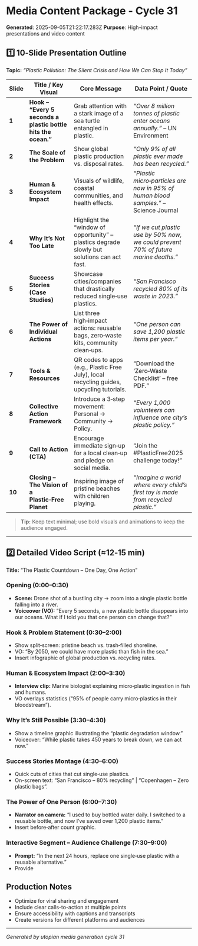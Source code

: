 # Media Content Package - Cycle 31

**Generated**: 2025-09-05T21:22:17.283Z
**Purpose**: High-impact presentations and video content

## 1️⃣ 10‑Slide Presentation Outline  
**Topic:** *“Plastic Pollution: The Silent Crisis and How We Can Stop It Today”*  

| Slide | Title / Key Visual | Core Message | Data Point / Quote |
|-------|--------------------|--------------|-------------------|
| **1** | **Hook – “Every 5 seconds a plastic bottle hits the ocean.”** | Grab attention with a stark image of a sea turtle entangled in plastic. | *“Over 8 million tonnes of plastic enter oceans annually.”* – UN Environment |
| **2** | **The Scale of the Problem** | Show global plastic production vs. disposal rates. | *“Only 9% of all plastic ever made has been recycled.”* |
| **3** | **Human & Ecosystem Impact** | Visuals of wildlife, coastal communities, and health effects. | *“Plastic micro‑particles are now in 95% of human blood samples.”* – Science Journal |
| **4** | **Why It’s Not Too Late** | Highlight the “window of opportunity” – plastics degrade slowly but solutions can act fast. | *“If we cut plastic use by 50% now, we could prevent 70% of future marine deaths.”* |
| **5** | **Success Stories (Case Studies)** | Showcase cities/companies that drastically reduced single‑use plastics. | *“San Francisco recycled 80% of its waste in 2023.”* |
| **6** | **The Power of Individual Actions** | List three high‑impact actions: reusable bags, zero‑waste kits, community clean‑ups. | *“One person can save 1,200 plastic items per year.”* |
| **7** | **Tools & Resources** | QR codes to apps (e.g., Plastic Free July), local recycling guides, upcycling tutorials. | “Download the ‘Zero‑Waste Checklist’ – free PDF.” |
| **8** | **Collective Action Framework** | Introduce a 3‑step movement: Personal → Community → Policy. | *“Every 1,000 volunteers can influence one city’s plastic policy.”* |
| **9** | **Call to Action (CTA)** | Encourage immediate sign‑up for a local clean‑up and pledge on social media. | “Join the #PlasticFree2025 challenge today!” |
| **10** | **Closing – The Vision of a Plastic‑Free Planet** | Inspiring image of pristine beaches with children playing. | *“Imagine a world where every child’s first toy is made from recycled plastic.”* |

> **Tip:** Keep text minimal; use bold visuals and animations to keep the audience engaged.

---

## 2️⃣ Detailed Video Script (≈12‑15 min)  
**Title:** “The Plastic Countdown – One Day, One Action”  

### Opening (0:00–0:30)
- **Scene:** Drone shot of a bustling city → zoom into a single plastic bottle falling into a river.
- **Voiceover (VO):** “Every 5 seconds, a new plastic bottle disappears into our oceans. What if I told you that one person can change that?”

### Hook & Problem Statement (0:30–2:00)
- Show split‑screen: pristine beach vs. trash‑filled shoreline.
- VO: “By 2050, we could have more plastic than fish in the sea.”  
- Insert infographic of global production vs. recycling rates.

### Human & Ecosystem Impact (2:00–3:30)
- **Interview clip:** Marine biologist explaining micro‑plastic ingestion in fish and humans.
- VO overlays statistics (“95% of people carry micro‑plastics in their bloodstream”).

### Why It’s Still Possible (3:30–4:30)
- Show a timeline graphic illustrating the “plastic degradation window.”
- Voiceover: “While plastic takes 450 years to break down, we can act now.”

### Success Stories Montage (4:30–6:00)
- Quick cuts of cities that cut single‑use plastics.
- On-screen text: “San Francisco – 80% recycling” | “Copenhagen – Zero plastic bags”.

### The Power of One Person (6:00–7:30)
- **Narrator on camera:** “I used to buy bottled water daily. I switched to a reusable bottle, and now I’ve saved over 1,200 plastic items.”  
- Insert before‑after count graphic.

### Interactive Segment – Audience Challenge (7:30–9:00)
- **Prompt:** “In the next 24 hours, replace one single‑use plastic with a reusable alternative.”
- Provide

## Production Notes
- Optimize for viral sharing and engagement
- Include clear calls-to-action at multiple points
- Ensure accessibility with captions and transcripts
- Create versions for different platforms and audiences

---
*Generated by utopian media generation cycle 31*
